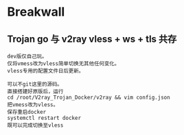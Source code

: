 # Breakwall  

## Trojan go 与 v2ray vless + ws + tls 共存
```
dev版仅自己玩。
仅将vmess改为vless简单切换无其他任何变化。
vless专用的配置文件日后更新。
```
```
可以不git这里的源码。
直接搭建好原版后，运行
cd /root/V2ray_Trojan_Docker/v2ray && vim config.json
把vmess改为vless。
保存重启docker
systemctl restart docker
既可以完成切换至vless
```
